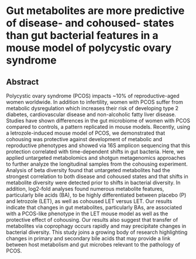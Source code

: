 # Gut metabolites are more predictive of disease- and cohoused- states than gut bacterial features in a mouse model of polycystic ovary syndrome

## Abstract
Polycystic ovary syndrome (PCOS) impacts ~10% of reproductive-aged women worldwide. In addition to infertility, women with PCOS suffer from metabolic dysregulation which increases their risk of developing type 2 diabetes, cardiovascular disease and non-alcoholic fatty liver disease. Studies have shown differences in the gut microbiome of women with PCOS compared to controls, a pattern replicated in mouse models. Recently, using a letrozole-induced mouse model of PCOS, we demonstrated that cohousing was protective against development of metabolic and reproductive phenotypes and showed via 16S amplicon sequencing that this protection correlated with time-dependent shifts in gut bacteria. Here, we applied untargeted metabolomics and shotgun metagenomics approaches to further analyze the longitudinal samples from the cohousing experiment. Analysis of beta diversity found that untargeted metabolites had the strongest correlation to both disease and cohoused states and that shifts in metabolite diversity were detected prior to shifts in bacterial diversity. In addition, log2-fold analyses found numerous metabolite features, particularly bile acids (BA), to be highly differentiated between placebo (P) and letrozole (LET), as well as cohoused LET versus LET. Our results indicate that changes in gut metabolites, particularly BAs, are associated with a PCOS-like phenotype in the LET mouse model as well as the protective effect of cohousing. Our results also suggest that transfer of metabolites via coprophagy occurs rapidly and may precipitate changes in bacterial diversity. This study joins a growing body of research highlighting changes in primary and secondary bile acids  that may provide a link between host metabolism and gut microbes relevant to the pathology of PCOS.

